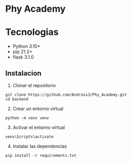 # Phy Academy
# Tecnologias
- Python 3.10+
- pip 21.2+
- flask 3.1.0
## Instalacion
1. Clonar el repositorio
```
git clone https://github.com/Andross3/Phy_Academy.git
cd backend
```
2. Crear un entorno virtual 
```
python -m venv venv
```
3. Activar el entorno virtual
```
venv\Scripts\activate
```
4. Instalar las dependencias
```
pip install -r requirements.txt
```